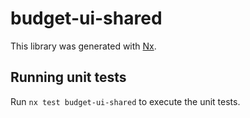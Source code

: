 # budget-ui-shared

This library was generated with [Nx](https://nx.dev).

## Running unit tests

Run `nx test budget-ui-shared` to execute the unit tests.
